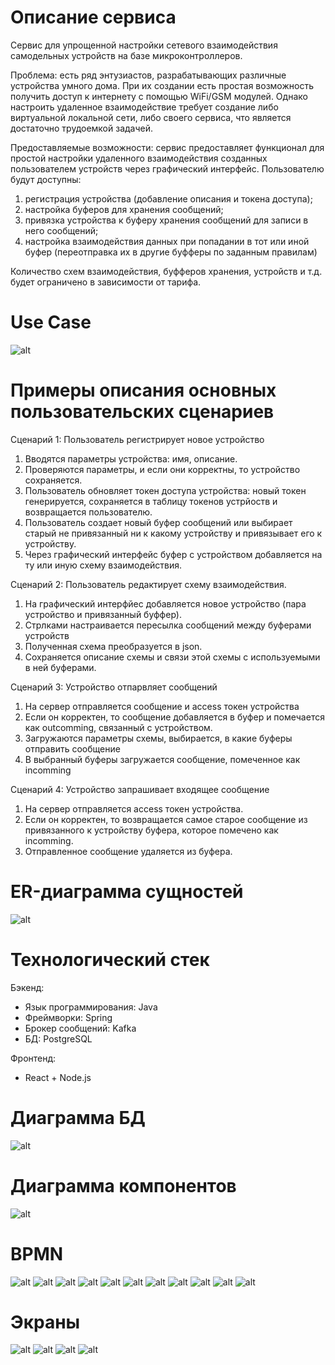 # Описание сервиса
Сервис для упрощенной настройки сетевого взаимодействия самодельных устройств на базе микроконтроллеров. 

Проблема: есть ряд энтузиастов, разрабатывающих различные устройства умного дома. При их создании есть простая возможность получить доступ к интернету с помощью WiFi/GSM модулей. Однако настроить удаленное взаимодействие требует создание либо виртуальной локальной сети, либо своего сервиса, что является достаточно трудоемкой задачей.

Предоставляемые возможности: сервис предоставляет функционал для простой настройки удаленного взаимодействия созданных пользователем устройств через графический интерфейс. Пользователю будут доступны:

1. регистрация устройства (добавление описания и токена доступа);
2. настройка буферов для хранения сообщений;
3. привязка устройства к буферу хранения сообщений для записи в него сообщений;
4. настройка взаимодействия данных при попадании в тот или иной буфер (переотправка их в другие буфферы по заданным правилам)

Количество схем взаимодействия, буфферов хранения, устройств и т.д. будет ограничено в зависимости от тарифа. 

# Use Case
![alt](img/UseCase.jpg)

# Примеры описания основных пользовательских сценариев

Сценарий 1: Пользователь регистрирует новое устройство
1. Вводятся параметры устройства: имя, описание.
2. Проверяются параметры, и если они корректны, то устройство сохраняется.
3. Пользователь обновляет токен доступа устройства: новый токен генерируется, сохраняется в таблицу токенов устрйоств и возвращается пользователю. 
4. Пользователь создает новый буфер сообщений или выбирает старый не привязанный ни к какому устройству и привязывает его к устройству.
5. Через графический интерфейс буфер с устройством добавляется на ту или иную схему взаимодействия. 

Сценарий 2: Пользователь редактирует схему взаимодействия.
1. На графический интерфйес добавляется новое устройство (пара устройство и привязанный буффер).
2. Стрлками настраивается пересылка сообщений между буферами устройств
3. Полученная схема преобразуется в json.
4. Сохраняется описание схемы и связи этой схемы с используемыми в ней буферами.

Сценарий 3: Устройство отпарвляет сообщений
1. На сервер отправляется сообщение и access токен устройства
2. Если он корректен, то сообщение добавляется в буфер и помечается как outcomming, связанный с устройством.
3. Загружаются параметры схемы, выбирается, в какие буферы отправить сообщение
4. В выбранный буферы загружается сообщение, помеченное как incomming


Сценарий 4: Устройство запрашивает входящее сообщение
1. На сервер отправляется access токен устройства.
2. Если он корректен, то возвращается самое старое сообщение из привязанного к устройству буфера, которое помечено как incomming.
3. Отправленное сообщение удаляется из буфера.

# ER-диаграмма сущностей
![alt](img/er.jpg)

# Технологический стек

Бэкенд:
- Язык программирования: Java
- Фреймворки: Spring
- Брокер сообщений: Kafka
- БД: PostgreSQL

Фронтенд:
- React + Node.js

# Диаграмма БД
![alt](img/ER.jpg)

# Диаграмма компонентов

![alt](img/Component.drawio.png)

# BPMN
![alt](img/bpmn/1.jpg)
![alt](img/bpmn/2.jpg)
![alt](img/bpmn/3.jpg)
![alt](img/bpmn/4.jpg)
![alt](img/bpmn/5.jpg)
![alt](img/bpmn/6.jpg)
![alt](img/bpmn/7.jpg)
![alt](img/bpmn/8.jpg)
![alt](img/bpmn/9.jpg)
![alt](img/bpmn/10.jpg)
![alt](img/bpmn/11.jpg)

# Экраны
![alt](img/ui/1.png)
![alt](img/ui/2.png)
![alt](img/ui/3.png)
![alt](img/ui/4.png)
